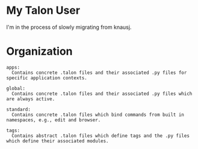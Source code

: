 # My Talon User

I'm in the process of slowly migrating from knausj.

# Organization

```
apps:
  Contains concrete .talon files and their associated .py files for specific application contexts.

global:
  Contains concrete .talon files and their associated .py files which are always active.

standard:
  Contains concrete .talon files which bind commands from built in namespaces, e.g., edit and browser.

tags:
  Contains abstract .talon files which define tags and the .py files which define their associated modules.
```